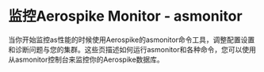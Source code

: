 # 监控Aerospike Monitor - asmonitor

当你开始监控as性能的时候使用Aerospike的asmonitor命令工具，调整配置设置和诊断问题与您的集群。这些页描述如何运行asmonitor和各种命令，您可以使用从asmonitor控制台来监控你的Aerospike数据库。